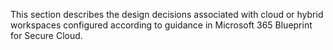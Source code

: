 This section describes the design decisions associated with cloud or hybrid workspaces configured according to guidance in Microsoft 365 Blueprint for Secure Cloud.
